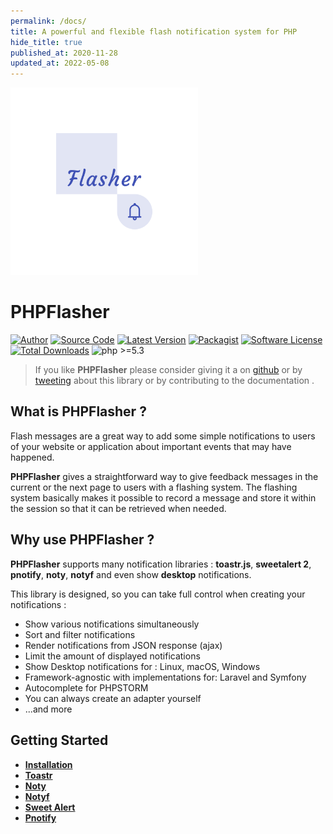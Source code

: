 ```yaml
---
permalink: /docs/
title: A powerful and flexible flash notification system for PHP
hide_title: true
published_at: 2020-11-28
updated_at: 2022-05-08
---
```


<div class="text-center mb-8">
    <img id="logo" src="/static/php-flasher.png" height="300px" width="300px" alt="PHPFlasher">
    <h1 class="text-indigo-900 mt-1">
        PHP<span class="text-indigo-500">Flasher</span>
    </h1>
    <p class="mt-5">
        <a href="https://www.linkedin.com/in/younes-khoubza/"><img src="https://img.shields.io/badge/author-@yoeunes-blue.svg" alt="Author"></a>
        <a href="https://github.com/php-flasher/php-flasher"><img src="https://img.shields.io/badge/source-php--flasher/flasher-blue.svg?style=flat-square" alt="Source Code"></a>
        <a href="https://github.com/php-flasher/flasher/releases"><img src="https://img.shields.io/github/tag/php-flasher/flasher.svg" alt="Latest Version"></a>
        <a href="https://packagist.org/packages/php-flasher/flasher"><img src="https://img.shields.io/badge/packagist-php--flasher/flasher-orange.svg?style=flat-square" alt="Packagist"></a>
        <a href="https://github.com/php-flasher/flasher/blob/master/LICENSE"><img src="https:////img.shields.io/badge/license-MIT-brightgreen.svg" alt="Software License"></a>
        <a href="https://packagist.org/packages/php-flasher/flasher"><img src="https://img.shields.io/packagist/dt/php-flasher/flasher.svg" alt="Total Downloads"></a>
        <img src="https://img.shields.io/packagist/php-v/php-flasher/flasher.svg?style=flat-square" alt="php >=5.3">
    </p>
</div>

> If you like **<span class="text-indigo-900">PHP<span class="text-indigo-500">Flasher</span></span>** please consider giving it a <i class="fa-duotone fa-star text-yellow-700"></i> on <a href="https://github.com/php-flasher/php-flasher">github</a> or by <a href="https://twitter.com/yoeunes/status/1446792536090161153">tweeting</a> about this library or by contributing to the documentation <i class="fa-solid fa-heart text-red-600"></i>️.

## <i class="fa-duotone fa-list-radio"></i> What is **<span class="text-indigo-900">PHP<span class="text-indigo-500">Flasher</span></span>** ?

Flash messages are a great way to add some simple notifications to users of your website or application about important events that may have happened.

**<span class="text-indigo-900">PHP<span class="text-indigo-500">Flasher</span></span>** gives a straightforward way to give feedback messages in the current or the next page to users with a flashing system.
The flashing system basically makes it possible to record a message and store it within the session so that it can be retrieved when needed.

## <i class="fa-duotone fa-list-radio"></i> Why use **<span class="text-indigo-900">PHP<span class="text-indigo-500">Flasher</span></span>** ?

**<span class="text-indigo-900">PHP<span class="text-indigo-500">Flasher</span></span>** supports many notification libraries : __toastr.js__, __sweetalert 2__, __pnotify__, __noty__, __notyf__ and even show __desktop__ notifications.

This library is designed, so you can take full control when creating your notifications :

* Show various notifications simultaneously
* Sort and filter notifications
* Render notifications from JSON response (ajax)
* Limit the amount of displayed notifications
* Show Desktop notifications for : <i class="fa-brands fa-linux"></i> Linux, <i class="fa-brands fa-apple"></i> macOS, <i class="fa-brands fa-windows"></i> Windows
* Framework-agnostic with implementations for: <i class="fa-brands fa-laravel text-red-900"></i> Laravel and <i class="fa-brands fa-symfony text-black"></i> Symfony
* Autocomplete for <i class="fa-duotone fa-memo-pad"></i> PHPSTORM
* You can always create an adapter yourself
* ...and more

## <i class="fa-duotone fa-list-radio"></i> Getting Started

* **[Installation](/docs/installation/)**
* **[Toastr](/docs/adapter/toastr/)**
* **[Noty](/docs/adapter/noty/)**
* **[Notyf](/docs/adapter/notyf/)**
* **[Sweet Alert](/docs/adapter/sweetalert/)**
* **[Pnotify](/docs/adapter/pnotify/)**
